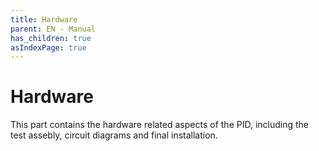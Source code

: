```yaml
---
title: Hardware
parent: EN - Manual
has_children: true
asIndexPage: true
---
```


# Hardware

This part contains the hardware related aspects of the PID, including the test assebly, circuit diagrams and final installation.
